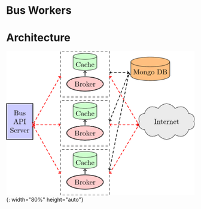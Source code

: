 Bus Workers 
=== 

# Architecture 
![Rough Architecture](reverseproxy.png){: width="80%" height="auto"}